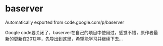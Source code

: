 # baserver
Automatically exported from code.google.com/p/baserver

Google code要关闭了，baserver在自己的项目中使用过，感觉不错，原作者最新的更新在2012年，先导出到这里，希望能学习并继续下去...

